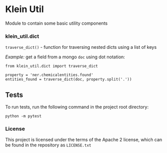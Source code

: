 # Klein Util

Module to contain some basic utility components


### klein_util.dict
`traverse_dict()` - function for traversing nested dicts using a list of keys

*Example:* get a field from a mongo `doc` using dot notation:
```
from klein_util.dict import traverse_dict

property = 'ner.chemicalentities.found'
entities_found = traverse_dict(doc, property.split('.'))
```

## Tests
To run tests, run the following command in the project root directory:

```
python -m pytest
```

### License
This project is licensed under the terms of the Apache 2 license, which can be found in the repository as `LICENSE.txt`